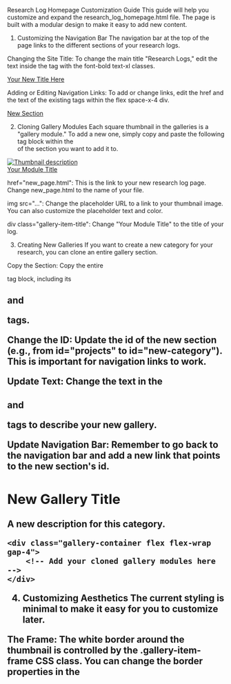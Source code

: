 Research Log Homepage Customization Guide
This guide will help you customize and expand the research_log_homepage.html file. The page is built with a modular design to make it easy to add new content.

1. Customizing the Navigation Bar
The navigation bar at the top of the page links to the different sections of your research logs.

Changing the Site Title: To change the main title "Research Logs," edit the text inside the <a> tag with the font-bold text-xl classes.

<a href="#" class="font-bold text-xl text-gray-900">Your New Title Here</a>

Adding or Editing Navigation Links: To add or change links, edit the href and the text of the existing <a> tags within the flex space-x-4 div.

<a href="#new-section" class="text-gray-600 hover:text-gray-900 px-3 py-2 rounded-md font-medium">New Section</a>

2. Cloning Gallery Modules
Each square thumbnail in the galleries is a "gallery module." To add a new one, simply copy and paste the following <a> tag block within the <div class="gallery-container"> of the section you want to add it to.

<a href="new_page.html" class="gallery-item bg-gray-200 shadow-lg relative">
    <div class="gallery-item-frame">
        <img src="[https://placehold.co/150x150/your_color/ffffff?text=Your+Title](https://placehold.co/150x150/your_color/ffffff?text=Your+Title)" alt="Thumbnail description">
    </div>
    <div class="gallery-item-title">Your Module Title</div>
</a>

href="new_page.html": This is the link to your new research log page. Change new_page.html to the name of your file.

img src="...": Change the placeholder URL to a link to your thumbnail image. You can also customize the placeholder text and color.

div class="gallery-item-title": Change "Your Module Title" to the title of your log.

3. Creating New Galleries
If you want to create a new category for your research, you can clone an entire gallery section.

Copy the Section: Copy the entire <section> tag block, including its <h2> and <p> tags.

Change the ID: Update the id of the new section (e.g., from id="projects" to id="new-category"). This is important for navigation links to work.

Update Text: Change the text in the <h2> and <p> tags to describe your new gallery.

Update Navigation Bar: Remember to go back to the navigation bar and add a new link that points to the new section's id.

<section id="new-category" class="mb-12">
    <h2 class="text-3xl font-bold text-gray-800 mb-2">New Gallery Title</h2>
    <p class="text-gray-600 mb-6">A new description for this category.</p>
    
    <div class="gallery-container flex flex-wrap gap-4">
        <!-- Add your cloned gallery modules here -->
    </div>
</section>

4. Customizing Aesthetics
The current styling is minimal to make it easy for you to customize later.

The Frame: The white border around the thumbnail is controlled by the .gallery-item-frame CSS class. You can change the border properties in the <style> section of the HTML file.

Colors: The background color of the modules (bg-gray-200) and other elements are controlled by Tailwind CSS classes. You can replace them with your own hex codes or Tailwind classes.

Fonts: The font is set to 'Inter' in the <link> tag and CSS. You can replace this with any other Google Font you prefer.

Feel free to experiment with the styles to match your personal aesthetic.
